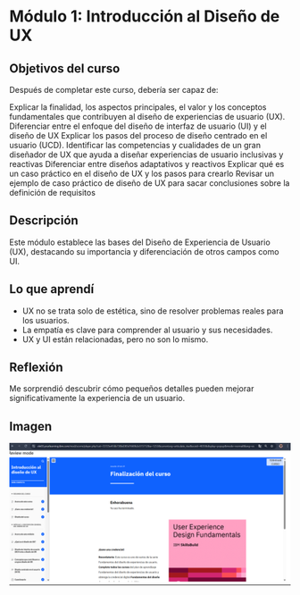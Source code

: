 # Módulo 1: Introducción al Diseño de UX

## Objetivos del curso

Después de completar este curso, debería ser capaz de:

Explicar la finalidad, los aspectos principales, el valor y los conceptos fundamentales que contribuyen al diseño de experiencias de usuario (UX).
Diferenciar entre el enfoque del diseño de interfaz de usuario (UI) y el diseño de UX
Explicar los pasos del proceso de diseño centrado en el usuario (UCD).
Identificar las competencias y cualidades de un gran diseñador de UX que ayuda a diseñar experiencias de usuario inclusivas y reactivas
Diferenciar entre diseños adaptativos y reactivos
Explicar qué es un caso práctico en el diseño de UX y los pasos para crearlo
Revisar un ejemplo de caso práctico de diseño de UX para sacar conclusiones sobre la definición de requisitos

## Descripción
Este módulo establece las bases del Diseño de Experiencia de Usuario (UX), destacando su importancia y diferenciación de otros campos como UI.

## Lo que aprendí
- UX no se trata solo de estética, sino de resolver problemas reales para los usuarios.
- La empatía es clave para comprender al usuario y sus necesidades.
- UX y UI están relacionadas, pero no son lo mismo.

## Reflexión
Me sorprendió descubrir cómo pequeños detalles pueden mejorar significativamente la experiencia de un usuario.

## Imagen 

![Evidencia](img/evidencia-modulo-01.png)